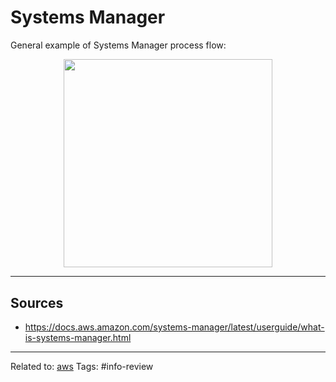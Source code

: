 # Systems Manager

General example of Systems Manager process flow:

<div align="center">
	<img src="https://docs.aws.amazon.com/images/systems-manager/latest/userguide/images/how-it-works.png" style="height: 250pt;">
</div>



<hr>

## Sources
* https://docs.aws.amazon.com/systems-manager/latest/userguide/what-is-systems-manager.html

<hr>

Related to: [aws](aws.md)
Tags: #info-review 